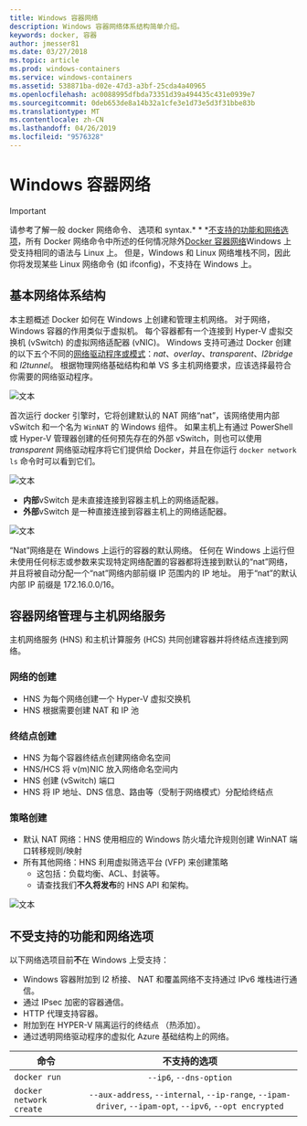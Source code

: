 ```yaml
---
title: Windows 容器网络
description: Windows 容器网络体系结构简单介绍。
keywords: docker, 容器
author: jmesser81
ms.date: 03/27/2018
ms.topic: article
ms.prod: windows-containers
ms.service: windows-containers
ms.assetid: 538871ba-d02e-47d3-a3bf-25cda4a40965
ms.openlocfilehash: ac0088995dfbda73351d39a494435c431e0939e7
ms.sourcegitcommit: 0deb653de8a14b32a1cfe3e1d73e5d3f31bbe83b
ms.translationtype: MT
ms.contentlocale: zh-CN
ms.lasthandoff: 04/26/2019
ms.locfileid: "9576328"
---
```

# <a name="windows-container-networking"></a>Windows 容器网络

>[!IMPORTANT]
>请参考了解一般 docker 网络命令、 选项和 syntax.* * *[不支持的功能和网络选项](#unsupported-features-and-network-options)，所有 Docker 网络命令中所述的任何情况除外[Docker 容器网络](https://docs.docker.com/engine/userguide/networking/)Windows 上受支持相同的语法与 Linux 上。 但是，Windows 和 Linux 网络堆栈不同，因此你将发现某些 Linux 网络命令 (如 ifconfig)，不支持在 Windows 上。

## <a name="basic-networking-architecture"></a>基本网络体系结构

本主题概述 Docker 如何在 Windows 上创建和管理主机网络。 对于网络，Windows 容器的作用类似于虚拟机。 每个容器都有一个连接到 Hyper-V 虚拟交换机 (vSwitch) 的虚拟网络适配器 (vNIC)。 Windows 支持可通过 Docker 创建的以下五个不同的[网络驱动程序或模式](./network-drivers-topologies.md)：*nat*、*overlay*、*transparent*、*l2bridge* 和 *l2tunnel*。 根据物理网络基础结构和单 VS 多主机网络要求，应该选择最符合你需要的网络驱动程序。

![文本](media/windowsnetworkstack-simple.png)

首次运行 docker 引擎时，它将创建默认的 NAT 网络“nat”，该网络使用内部 vSwitch 和一个名为 `WinNAT` 的 Windows 组件。 如果主机上有通过 PowerShell 或 Hyper-V 管理器创建的任何预先存在的外部 vSwitch，则也可以使用 *transparent* 网络驱动程序将它们提供给 Docker，并且在你运行 ``docker network ls`` 命令时可以看到它们。  

![文本](media/docker-network-ls.png)

- **内部**vSwitch 是未直接连接到容器主机上的网络适配器。
- **外部**vSwitch 是一种直接连接到容器主机上的网络适配器。

![文本](media/get-vmswitch.png)

“Nat”网络是在 Windows 上运行的容器的默认网络。 任何在 Windows 上运行但未使用任何标志或参数来实现特定网络配置的容器都将连接到默认的“nat”网络，并且将被自动分配一个“nat”网络内部前缀 IP 范围内的 IP 地址。 用于“nat”的默认内部 IP 前缀是 172.16.0.0/16。 

## <a name="container-network-management-with-host-network-service"></a>容器网络管理与主机网络服务

主机网络服务 (HNS) 和主机计算服务 (HCS) 共同创建容器并将终结点连接到网络。

### <a name="network-creation"></a>网络的创建

- HNS 为每个网络创建一个 Hyper-V 虚拟交换机
- HNS 根据需要创建 NAT 和 IP 池

### <a name="endpoint-creation"></a>终结点创建

- HNS 为每个容器终结点创建网络命名空间
- HNS/HCS 将 v(m)NIC 放入网络命名空间内
- HNS 创建 (vSwitch) 端口
- HNS 将 IP 地址、DNS 信息、路由等（受制于网络模式）分配给终结点

### <a name="policy-creation"></a>策略创建

- 默认 NAT 网络：HNS 使用相应的 Windows 防火墙允许规则创建 WinNAT 端口转移规则/映射
- 所有其他网络：HNS 利用虚拟筛选平台 (VFP) 来创建策略
    - 这包括：负载均衡、ACL、封装等。
    - 请查找我们**不久将发布**的 HNS API 和架构。

![文本](media/HNS-Management-Stack.png)

## <a name="unsupported-features-and-network-options"></a>不受支持的功能和网络选项

以下网络选项目前**不**在 Windows 上受支持：

- Windows 容器附加到 l2 桥接、 NAT 和覆盖网络不支持通过 IPv6 堆栈进行通信。
- 通过 IPsec 加密的容器通信。
- HTTP 代理支持容器。
- 附加到在 HYPER-V 隔离运行的终结点 （热添加）。
- 通过透明网络驱动程序的虚拟化 Azure 基础结构上的网络。

| 命令        | 不支持的选项   |
|---------------|:--------------------:|
| ``docker run``|   ``--ip6``, ``--dns-option`` |
| ``docker network create``| ``--aux-address``, ``--internal``, ``--ip-range``, ``--ipam-driver``, ``--ipam-opt``, ``--ipv6``, ``--opt encrypted`` |